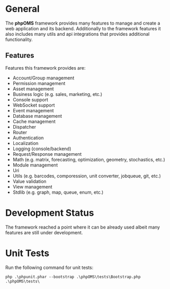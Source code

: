 # General

The **phpOMS** framework provides many features to manage and create a web application and its backend. Additionally to the framework features it also includes many utils and api integrations that provides additional functionality.

## Features

Features this framework provides are:

* Account/Group management
* Permission management
* Asset management
* Business logic (e.g. sales, marketing, etc.)
* Console support
* WebSocket support
* Event management
* Database management
* Cache management
* Dispatcher
* Router
* Authentication
* Localization
* Logging (console/backend)
* Request/Response management
* Math (e.g. matrix, forecasting, optimization, geometry, stochastics, etc.)
* Module management
* Uri
* Utils (e.g. barcodes, comporession, unit converter, jobqueue, git, etc.)
* Value validation
* View management
* Stdlib (e.g. graph, map, queue, enum, etc.)

# Development Status

The framework reached a point where it can be already used albeit many features are still under development.

# Unit Tests

Run the following command for unit tests:

```
php .\phpunit.phar --bootstrap .\phpOMS\tests\Bootstrap.php .\phpOMS\tests\
```